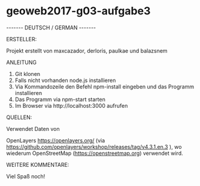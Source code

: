 # geoweb2017-g03-aufgabe3

------- DEUTSCH / GERMAN ------- 

ERSTELLER:

Projekt erstellt von maxcazador, derloris, paulkae und balazsnem

ANLEITUNG

1. Git klonen
2. Falls nicht vorhanden node.js installieren
3. Via Kommandozeile den Befehl npm-install eingeben und das Programm installieren
4. Das Programm via npm-start starten
5. Im Browser via http://localhost:3000 aufrufen

QUELLEN:

Verwendet Daten von 

OpenLayers https://openlayers.org/ (via https://github.com/openlayers/workshop/releases/tag/v4.3.1.en.3 ),
wo wiederum OpenStreetMap (https://openstreetmap.org) verwendet wird.

WEITERE KOMMENTARE:

Viel Spaß noch!
